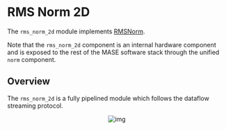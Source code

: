 # RMS Norm 2D

The `rms_norm_2d` module implements [RMSNorm](https://arxiv.org/abs/1910.07467).

Note that the `rms_norm_2d` component is an internal hardware component and is exposed to the rest of the MASE software stack through the unified `norm` component.

## Overview

The `rms_norm_2d` is a fully pipelined module which follows the dataflow streaming protocol.

<p align="center">
  <img src="https://raw.githubusercontent.com/DeepWok/mase/main/machop/sphinx_docs/source/imgs/hardware/rms_norm_2d.png" alt="img">
</p>
